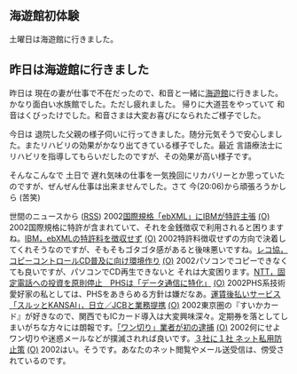 ## 海遊館初体験

土曜日は海遊館に行きました。






## 昨日は海遊館に行きました


昨日は 現在の妻が仕事で不在だったので、和音と一緒に[海遊館](http://www.kaiyukan.com/index.html)に行きました。かなり面白い水族館でした。ただし疲れました。
帰りに大道芸をやっていて 和音はくびったけでした。和音さまは大変お喜びになられたご様子でした。

今日は 退院した父親の様子伺いに行ってきました。随分元気そうで安心しました。またリハビリの効果がかなり出てきている様子でした。最近
言語療法士にリハビリを指導してもらいだしたのですが、その効果が高い様子です。

そんなこんなで 土日で 遅れ気味の仕事を一気挽回にリカバリーとか思っていたのですが、ぜんぜん仕事は出来ませんでした。さて
今(20:06)から頑張ろうかしら (苦笑)



世間のニュースから ([RSS](ig020421-news.xml)) 2002[国際規格「ebXML」にIBMが特許主張](http://www.zdnet.co.jp/news/0204/18/b_0417_11.html) [(O)](http://www.zdnet.co.jp/news/0204/18/b_0417_11.html) 2002国際規格に特許が含まれていて、それを金銭徴収で利用されると困りますね。[IBM，ebXMLの特許料を徴収せず](http://www.zdnet.co.jp/news/0204/20/b_0419_01.html) [(O)](http://www.zdnet.co.jp/news/0204/20/b_0419_01.html) 2002特許料徴収せずの方向で決着してくれそうなのですが、そもそもゴタゴタ感があると後味悪いですね。[レコ協，コピーコントロールCD普及に向け環境作り](http://www.zdnet.co.jp/news/0204/18/cccd_riaj.html) [(O)](http://www.zdnet.co.jp/news/0204/18/cccd_riaj.html) 2002パソコンでコピーできなくても良いですが、パソコンでCD再生できないと それは大変困ります。[NTT，固定電話への投資を原則停止　PHSは「データ通信に特化」](http://www.zdnet.co.jp/news/bursts/0204/19/04.html) [(O)](http://www.zdnet.co.jp/news/bursts/0204/19/04.html) 2002PHS系技術愛好家の私としては、PHSをあきらめる方針は嫌だなあ。[運賃後払いサービス「スルッとKANSAI」，日立／JCBと業務提携](http://www.zdnet.co.jp/news/bursts/0204/19/02.html) [(O)](http://www.zdnet.co.jp/news/bursts/0204/19/02.html) 2002東京圏の『すいかカード』が好きなので、関西でもICカード導入は大変興味深々。定期券を落としてしまいがちな方々には朗報です。[「ワン切り」業者が初の逮捕](http://www.zdnet.co.jp/news/bursts/0204/19/07.html) [(O)](http://www.zdnet.co.jp/news/bursts/0204/19/07.html) 2002何にせよ ワン切りや迷惑メールなどが撲滅されれば良いです。[３社に１社 ネット私用防止策](http://www.nhk.or.jp/news/2002/04/21/grri84000000bptq.html) [(O)](http://www.nhk.or.jp/news/2002/04/21/grri84000000bptq.html) 2002はい。そうです。あなたのネット閲覧やメール送受信は、傍受されているのです。